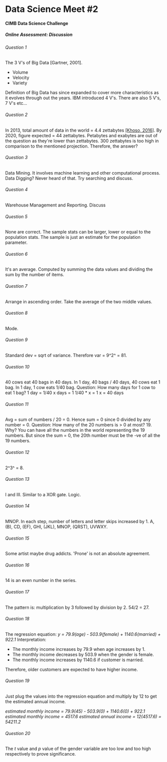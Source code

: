 # Data Science Meet #2

#### CIMB Data Science Challenge
##### Online Assessment: Discussion


###### Question 1

The 3 V's of Big Data [Gartner, 2001].
- Volume
- Velocity
- Variety

Definition of Big Data has since expanded to cover more characteristics as it evolves through out the years. IBM introduced 4 V's. There are also 5 V's, 7 V's etc...

###### Question 2
In 2013, total amount of data in the world = 4.4 zettabytes [[Khoso, 2016]](http://www.northeastern.edu/levelblog/2016/05/13/how-much-data-produced-every-day/). By 2020, figure expected = 44 zettabytes. Petabytes and exabytes are out of the question as they're lower than zettabytes. 300 zettabytes is too high in comparison to the mentioned projection. Therefore, the answer?

###### Question 3
Data Mining. It involves machine learning and other computational process. Data Digging? Never heard of that. Try searching and discuss. 

###### Question 4
Warehouse Management and Reporting. Discuss

###### Question 5
None are correct. The sample stats can be larger, lower or equal to the population stats. The sample is just an estimate for the population parameter. 

###### Question 6
It's an average. Computed by summing the data values and dividing the sum by the number of items.

###### Question 7
Arrange in ascending order. Take the average of the two middle values. 

###### Question 8
Mode.

###### Question 9
Standard dev = sqrt of variance. Therefore var = 9^2^ = 81.

###### Question 10
40 cows eat 40 bags in 40 days. 
In 1 day, 40 bags / 40 days, 40 cows eat 1 bag. 
In 1 day, 1 cow eats 1/40 bag. 
Question: How many days for 1 cow to eat 1 bag?
1 day = 1/40
x days = 1
1/40 * x = 1
x = 40 days

###### Question 11
Avg = sum of numbers / 20 = 0. Hence sum = 0 since 0 divided by any number = 0. 
Question: How many of the 20 numbers is > 0 at most? 19. Why? You can have all the numbers in the world representing the 19 numbers. But since the sum = 0, the 20th number must be the -ve of all the 19 numbers. 

###### Question 12
2^3^ = 8.

###### Question 13
I and III. Similar to a XOR gate. Logic.

###### Question 14
MNOP. In each step, number of letters and letter skips increased by 1. A, (B), CD, (EF), GHI, (JKL), MNOP, (QRST), UVWXY.

###### Question 15
Some artist maybe drug addicts. 'Prone' is not an absolute agreement. 

###### Question 16
14 is an even number in the series. 

###### Question 17
The pattern is: multiplication by 3 followed by division by 2. 54/2 = 27.

###### Question 18
The regression equation:
_y = 79.9(age) - 503.9(female) + 1140.6(married) + 922.1_
Interpretation: 
- The monthly income increases by 79.9 when age increases by 1. 
- The monthly income decreases by 503.9 when the gender is female.
- The monthly income increases by 1140.6 if customer is married.

Therefore, older customers are expected to have higher income. 

###### Question 19
Just plug the values into the regression equation and multiply by 12 to get the estimated annual income. 

_estimated monthly income = 79.9(45) - 503.9(0) + 1140.6(0) + 922.1_ 
_estimated monthly income = 4517.6_
_estimated annual income = 12(4517.6)  = 54211.2_

###### Question 20
The _t_ value and _p_ value of the gender variable are too low and too high respectively to prove significance. 

